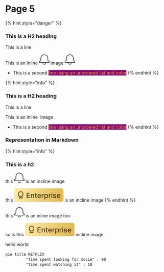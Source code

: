 # Page 5



{% hint style="danger" %}


### This is a H2 heading

This is a line

This is an inline <img src=".gitbook/assets/notification (1).png" alt="" data-size="line"> image ![](.gitbook/assets/notification.png)&#x20;

* This is a second <mark style="color:orange;background-color:purple;">line using an unordered list and color</mark>
{% endhint %}

{% hint style="info" %}
### This is a H2 heading

This is a line

This is an inline <img src="broken-reference" alt="" data-size="line"> image

* This is a second <mark style="color:orange;background-color:purple;">line using an unordered list and color</mark>
{% endhint %}

### Representation in Markdown

{% hint style="info" %}


### This is a h2

this ![](.gitbook/assets/notification.png) is an incline image

this ![](.gitbook/assets/EnterpriseTag.svg) is an incline image
{% endhint %}

this ![](<.gitbook/assets/image (18).png>) is an inline image too

so is this ![](.gitbook/assets/EnterpriseTag.svg) incline image



hello world <img src="broken-reference" alt="" data-size="line">



```mermaid
pie title NETFLIX
         "Time spent looking for movie" : 90
         "Time spent watching it" : 10

```
